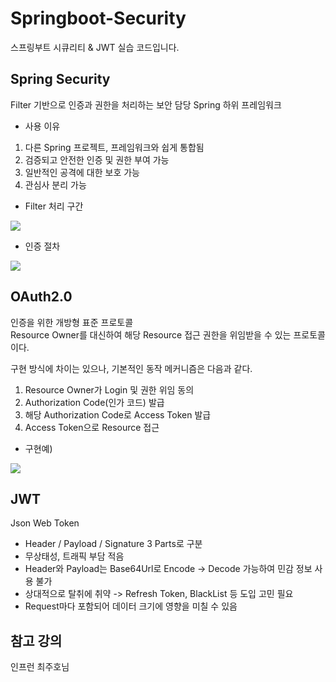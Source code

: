 # Springboot-Security

스프링부트 시큐리티 & JWT 실습 코드입니다.  


## Spring Security
Filter 기반으로 인증과 권한을 처리하는 보안 담당 Spring 하위 프레임워크

- 사용 이유  
1. 다른 Spring 프로젝트, 프레임워크와 쉽게 통합됨  
2. 검증되고 안전한 인증 및 권한 부여 가능  
3. 일반적인 공격에 대한 보호 가능  
4. 관심사 분리 가능

- Filter 처리 구간
<img src="https://github.com/HBNU-SWUNIV/come-capstone23-kjj/assets/94634916/18b11cc0-6a01-4208-bb31-e3f8c50f578b">  

- 인증 절차
<img src="https://github.com/HBNU-SWUNIV/come-capstone23-kjj/assets/94634916/9f3326f6-1ede-47da-97f9-e86f7ed4918a">

## OAuth2.0
인증을 위한 개방형 표준 프로토콜  
Resource Owner를 대신하여 해당 Resource 접근 권한을 위임받을 수 있는 프로토콜이다.  

구현 방식에 차이는 있으나, 기본적인 동작 메커니즘은 다음과 같다.
1. Resource Owner가 Login 및 권한 위임 동의
2. Authorization Code(인가 코드) 발급
3. 해당 Authorization Code로 Access Token 발급
4. Access Token으로 Resource 접근  

- 구현예)
<img src="https://github.com/HBNU-SWUNIV/come-capstone23-kjj/assets/94634916/89029ee1-ce81-4011-99ce-b9fa7f1d5310">

## JWT
Json Web Token
- Header / Payload / Signature 3 Parts로 구분
- 무상태성, 트래픽 부담 적음
- Header와 Payload는 Base64Url로 Encode -> Decode 가능하여 민감 정보 사용 불가
- 상대적으로 탈취에 취약 -> Refresh Token, BlackList 등 도입 고민 필요
- Request마다 포함되어 데이터 크기에 영향을 미칠 수 있음


## 참고 강의
인프런 최주호님
